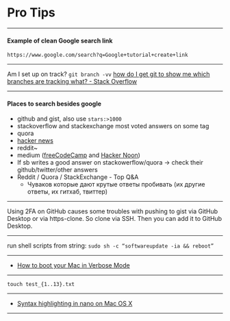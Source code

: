 # Pro Tips
---

#### Example of clean Google search link
`https://www.google.com/search?q=Google+tutorial+create+link`

---

Am I set up on track?
`git branch -vv`
[how do I get git to show me which branches are tracking what? - Stack Overflow](http://stackoverflow.com/questions/4950725/how-do-i-get-git-to-show-me-which-branches-are-tracking-what)

---

#### Places to search besides google
* github and gist, also use `stars:>1000`
* stackoverflow and stackexchange most voted answers on some tag
* quora
* [hacker news](https://hn.algolia.com)
* reddit~
* medium ([freeCodeCamp](https://medium.freecodecamp.org/search) and [Hacker Noon](https://hackernoon.com/search))
* If sb writes a good answer on stackowerflow/quora -> check their github/twitter/other answers
* Reddit / Quora / StackExchange - Top Q&A
    - Чуваков которые дают крутые ответы пробивать (их другие ответы, их гитхаб, твиттер)
    
---

Using 2FA on GitHub causes some troubles with pushing to gist via GitHub Desktop or via https-clone. So clone via SSH. Then you can add it to GitHub Desktop.

---

run shell scripts from string: `sudo sh -c “softwareupdate -ia && reboot”`

---

- [How to boot your Mac in Verbose Mode](http://www.idownloadblog.com/2015/08/17/how-to-boot-your-mac-in-verbose-mode/)

---

`touch test_{1..13}.txt`

---

- [Syntax highlighting in nano on Mac OS X](https://gist.github.com/BlakeGardner/5587269)

---
